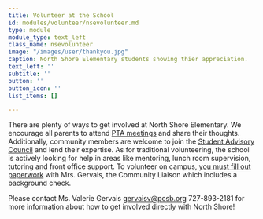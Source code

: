 ```yaml
---
title: Volunteer at the School
id: modules/volunteer/nsevolunteer.md
type: module
module_type: text_left
class_name: nsevolunteer
image: "/images/user/thankyou.jpg"
caption: North Shore Elementary students showing thier appreciation.
text_left: ''
subtitle: ''
button: ''
button_icon: ''
list_items: []

---
```

There are plenty of ways to get involved at North Shore Elementary. We encourage all parents to attend  [PTA meetings](#) and share their thoughts. Additionally, community members are welcome to join the [Student Advisory Council](#) and lend their expertise. As for traditional volunteering, the school is actively looking for help in areas like mentoring, lunch room supervision, tutoring and front office support. To volunteer on campus, [you must fill out paperwork](https://www.pcsb.org/Page/21252) with Mrs. Gervais, the Community Liaison which includes a background check. 

Please contact Ms. Valerie Gervais gervaisv@pcsb.org 727-893-2181 for more information about how to get involved directly with North Shore!